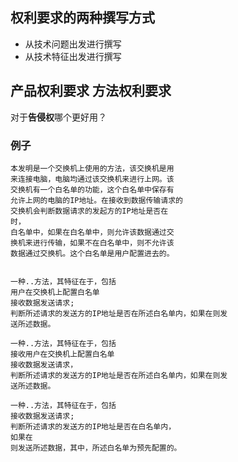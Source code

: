 ## 权利要求的两种撰写方式

- 从技术问题出发进行撰写
- 从技术特征出发进行撰写

## 产品权利要求 方法权利要求

对于**告侵权**哪个更好用？

### 例子

```text
本发明是一个交换机上使用的方法，该交换机是用
来连接电脑，电脑均通过该交换机来进行上网。该
交换机有一个白名单的功能，这个白名单中保存有
允许上网的电脑的IP地址。在接收到数据传输请求的
交换机会判断数据请求的发起方的IP地址是否在
时，
白名单中，如果在白名单中，则允许该数据通过交
换机来进行传输，如果不在白名单中，则不允许该
数据通过交换机。这个白名单是用户配置进去的。

```

```

一种..方法，其特征在于，包括
用户在交换机上配置白名单
接收数据发送请求;
判断所述请求的发送方的IP地址是否在所述白名单内，如果在则发
送所述数据。

一种..方法，其特征在于，包括
接收用户在交换机上配置白名单
接收数据发送请求，
判断所述请求的发送方的IP地址是否在所述白名单内，如果在则发
送所述数据。

一种..方法，其特征在于，包括
接收数据发送请求;
判断所述请求的发送方的IP地址是否在白名单内，
如果在
则发送所述数据，其中，所述白名单为预先配置的。
```
